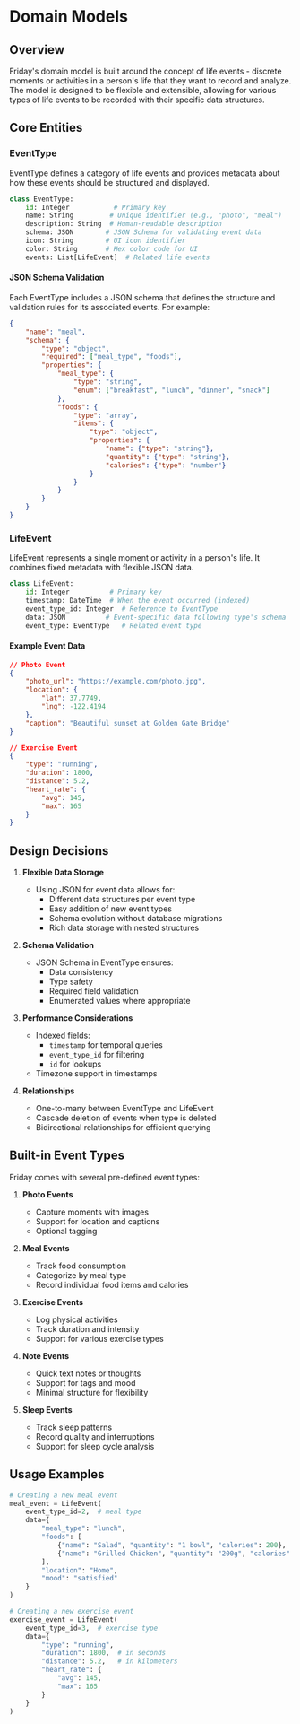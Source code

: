 # Domain Models

## Overview

Friday's domain model is built around the concept of life events - discrete moments or activities in a person's life that they want to record and analyze. The model is designed to be flexible and extensible, allowing for various types of life events to be recorded with their specific data structures.

## Core Entities

### EventType

EventType defines a category of life events and provides metadata about how these events should be structured and displayed.

```python
class EventType:
    id: Integer           # Primary key
    name: String         # Unique identifier (e.g., "photo", "meal")
    description: String  # Human-readable description
    schema: JSON        # JSON Schema for validating event data
    icon: String        # UI icon identifier
    color: String       # Hex color code for UI
    events: List[LifeEvent]  # Related life events
```

#### JSON Schema Validation
Each EventType includes a JSON schema that defines the structure and validation rules for its associated events. For example:

```json
{
    "name": "meal",
    "schema": {
        "type": "object",
        "required": ["meal_type", "foods"],
        "properties": {
            "meal_type": {
                "type": "string",
                "enum": ["breakfast", "lunch", "dinner", "snack"]
            },
            "foods": {
                "type": "array",
                "items": {
                    "type": "object",
                    "properties": {
                        "name": {"type": "string"},
                        "quantity": {"type": "string"},
                        "calories": {"type": "number"}
                    }
                }
            }
        }
    }
}
```

### LifeEvent

LifeEvent represents a single moment or activity in a person's life. It combines fixed metadata with flexible JSON data.

```python
class LifeEvent:
    id: Integer          # Primary key
    timestamp: DateTime  # When the event occurred (indexed)
    event_type_id: Integer  # Reference to EventType
    data: JSON          # Event-specific data following type's schema
    event_type: EventType   # Related event type
```

#### Example Event Data
```json
// Photo Event
{
    "photo_url": "https://example.com/photo.jpg",
    "location": {
        "lat": 37.7749,
        "lng": -122.4194
    },
    "caption": "Beautiful sunset at Golden Gate Bridge"
}

// Exercise Event
{
    "type": "running",
    "duration": 1800,
    "distance": 5.2,
    "heart_rate": {
        "avg": 145,
        "max": 165
    }
}
```

## Design Decisions

1. **Flexible Data Storage**
   - Using JSON for event data allows for:
     - Different data structures per event type
     - Easy addition of new event types
     - Schema evolution without database migrations
     - Rich data storage with nested structures

2. **Schema Validation**
   - JSON Schema in EventType ensures:
     - Data consistency
     - Type safety
     - Required field validation
     - Enumerated values where appropriate

3. **Performance Considerations**
   - Indexed fields:
     - `timestamp` for temporal queries
     - `event_type_id` for filtering
     - `id` for lookups
   - Timezone support in timestamps

4. **Relationships**
   - One-to-many between EventType and LifeEvent
   - Cascade deletion of events when type is deleted
   - Bidirectional relationships for efficient querying

## Built-in Event Types

Friday comes with several pre-defined event types:

1. **Photo Events**
   - Capture moments with images
   - Support for location and captions
   - Optional tagging

2. **Meal Events**
   - Track food consumption
   - Categorize by meal type
   - Record individual food items and calories

3. **Exercise Events**
   - Log physical activities
   - Track duration and intensity
   - Support for various exercise types

4. **Note Events**
   - Quick text notes or thoughts
   - Support for tags and mood
   - Minimal structure for flexibility

5. **Sleep Events**
   - Track sleep patterns
   - Record quality and interruptions
   - Support for sleep cycle analysis

## Usage Examples

```python
# Creating a new meal event
meal_event = LifeEvent(
    event_type_id=2,  # meal type
    data={
        "meal_type": "lunch",
        "foods": [
            {"name": "Salad", "quantity": "1 bowl", "calories": 200},
            {"name": "Grilled Chicken", "quantity": "200g", "calories": 330}
        ],
        "location": "Home",
        "mood": "satisfied"
    }
)

# Creating a new exercise event
exercise_event = LifeEvent(
    event_type_id=3,  # exercise type
    data={
        "type": "running",
        "duration": 1800,  # in seconds
        "distance": 5.2,   # in kilometers
        "heart_rate": {
            "avg": 145,
            "max": 165
        }
    }
)
```